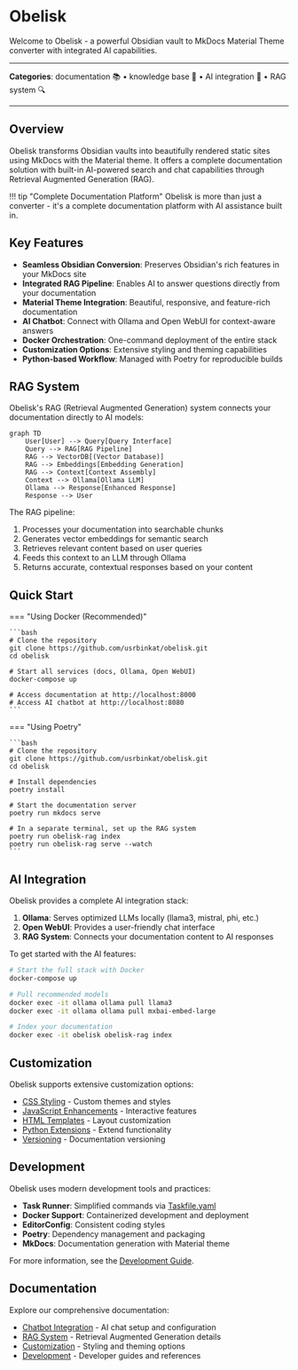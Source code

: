# Obelisk

Welcome to Obelisk - a powerful Obsidian vault to MkDocs Material Theme converter with integrated AI capabilities.

---

**Categories**: documentation 📚 • knowledge base 🧠 • AI integration 🤖 • RAG system 🔍

---

## Overview

Obelisk transforms Obsidian vaults into beautifully rendered static sites using MkDocs with the Material theme. It offers a complete documentation solution with built-in AI-powered search and chat capabilities through Retrieval Augmented Generation (RAG).

!!! tip "Complete Documentation Platform"
    Obelisk is more than just a converter - it's a complete documentation platform with AI assistance built in.

## Key Features

- **Seamless Obsidian Conversion**: Preserves Obsidian's rich features in your MkDocs site
- **Integrated RAG Pipeline**: Enables AI to answer questions directly from your documentation
- **Material Theme Integration**: Beautiful, responsive, and feature-rich documentation
- **AI Chatbot**: Connect with Ollama and Open WebUI for context-aware answers
- **Docker Orchestration**: One-command deployment of the entire stack
- **Customization Options**: Extensive styling and theming capabilities
- **Python-based Workflow**: Managed with Poetry for reproducible builds

## RAG System

Obelisk's RAG (Retrieval Augmented Generation) system connects your documentation directly to AI models:

```mermaid
graph TD
    User[User] --> Query[Query Interface]
    Query --> RAG[RAG Pipeline]
    RAG --> VectorDB[(Vector Database)]
    RAG --> Embeddings[Embedding Generation]
    RAG --> Context[Context Assembly]
    Context --> Ollama[Ollama LLM]
    Ollama --> Response[Enhanced Response]
    Response --> User
```

The RAG pipeline:
1. Processes your documentation into searchable chunks
2. Generates vector embeddings for semantic search
3. Retrieves relevant content based on user queries
4. Feeds this context to an LLM through Ollama
5. Returns accurate, contextual responses based on your content

## Quick Start

=== "Using Docker (Recommended)"

    ```bash
    # Clone the repository
    git clone https://github.com/usrbinkat/obelisk.git
    cd obelisk
    
    # Start all services (docs, Ollama, Open WebUI)
    docker-compose up
    
    # Access documentation at http://localhost:8000
    # Access AI chatbot at http://localhost:8080
    ```

=== "Using Poetry"

    ```bash
    # Clone the repository
    git clone https://github.com/usrbinkat/obelisk.git
    cd obelisk
    
    # Install dependencies
    poetry install
    
    # Start the documentation server
    poetry run mkdocs serve
    
    # In a separate terminal, set up the RAG system
    poetry run obelisk-rag index
    poetry run obelisk-rag serve --watch
    ```

## AI Integration

Obelisk provides a complete AI integration stack:

1. **Ollama**: Serves optimized LLMs locally (llama3, mistral, phi, etc.)
2. **Open WebUI**: Provides a user-friendly chat interface
3. **RAG System**: Connects your documentation content to AI responses

To get started with the AI features:

```bash
# Start the full stack with Docker
docker-compose up

# Pull recommended models
docker exec -it ollama ollama pull llama3
docker exec -it ollama ollama pull mxbai-embed-large

# Index your documentation
docker exec -it obelisk obelisk-rag index
```

## Customization

Obelisk supports extensive customization options:

- [CSS Styling](customization/css/index.md) - Custom themes and styles
- [JavaScript Enhancements](customization/javascript/index.md) - Interactive features
- [HTML Templates](customization/html/index.md) - Layout customization
- [Python Extensions](customization/python/index.md) - Extend functionality
- [Versioning](customization/versioning/index.md) - Documentation versioning

## Development

Obelisk uses modern development tools and practices:

- **Task Runner**: Simplified commands via [Taskfile.yaml](development/task-runner.md)
- **Docker Support**: Containerized development and deployment
- **EditorConfig**: Consistent coding styles
- **Poetry**: Dependency management and packaging
- **MkDocs**: Documentation generation with Material theme

For more information, see the [Development Guide](development/index.md).

## Documentation

Explore our comprehensive documentation:
- [Chatbot Integration](chatbot/index.md) - AI chat setup and configuration
- [RAG System](chatbot/rag/index.md) - Retrieval Augmented Generation details
- [Customization](customization/index.md) - Styling and theming options
- [Development](development/index.md) - Developer guides and references